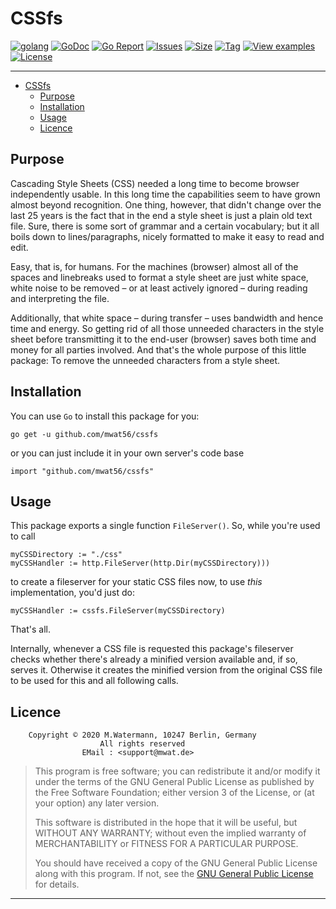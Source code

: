 # CSSfs

[![golang](https://img.shields.io/badge/Language-Go-green.svg)](https://golang.org)
[![GoDoc](https://godoc.org/github.com/mwat56/cssfs?status.svg)](https://godoc.org/github.com/mwat56/cssfs)
[![Go Report](https://goreportcard.com/badge/github.com/mwat56/cssfs)](https://goreportcard.com/report/github.com/mwat56/cssfs)
[![Issues](https://img.shields.io/github/issues/mwat56/cssfs.svg)](https://github.com/mwat56/cssfs/issues?q=is%3Aopen+is%3Aissue)
[![Size](https://img.shields.io/github/repo-size/mwat56/cssfs.svg)](https://github.com/mwat56/cssfs/)
[![Tag](https://img.shields.io/github/tag/mwat56/cssfs.svg)](https://github.com/mwat56/cssfs/tags)
[![View examples](https://img.shields.io/badge/learn%20by-examples-0077b3.svg)](https://github.com/mwat56/cssfs/blob/master/_demo/demo.go)
[![License](https://img.shields.io/github/mwat56/cssfs.svg)](https://github.com/mwat56/cssfs/blob/master/LICENSE)

----

- [CSSfs](#cssfs)
	- [Purpose](#purpose)
	- [Installation](#installation)
	- [Usage](#usage)
	- [Licence](#licence)

## Purpose

Cascading Style Sheets (CSS) needed a long time to become browser independently usable.
In this long time the capabilities seem to have grown almost beyond recognition.
One thing, however, that didn't change over the last 25 years is the fact that in the end a style sheet is just a plain old text file.
Sure, there is some sort of grammar and a certain vocabulary; but it all boils down to lines/paragraphs, nicely formatted to make it easy to read and edit.

Easy, that is, for humans.
For the machines (browser) almost all of the spaces and linebreaks used to format a style sheet are just white space, white noise to be removed – or at least actively ignored – during reading and interpreting the file.

Additionally, that white space – during transfer – uses bandwidth and hence time and energy.
So getting rid of all those unneeded characters in the style sheet before transmitting it to the end-user (browser) saves both time and money for all parties involved.
And that's the whole purpose of this little package: To remove the unneeded characters from a style sheet.

## Installation

You can use `Go` to install this package for you:

	go get -u github.com/mwat56/cssfs

or you can just include it in your own server's code base

	import "github.com/mwat56/cssfs"

## Usage

This package exports a single function `FileServer()`.
So, while you're used to call

	myCSSDirectory := "./css"
	myCSSHandler := http.FileServer(http.Dir(myCSSDirectory)))

to create a fileserver for your static CSS files now, to use _this_ implementation, you'd just do:

	myCSSHandler := cssfs.FileServer(myCSSDirectory)

That's all.

Internally, whenever a CSS file is requested this package's fileserver checks whether there's already a minified version available and, if so, serves it.
Otherwise it creates the minified version from the original CSS file to be used for this and all following calls.

## Licence

        Copyright © 2020 M.Watermann, 10247 Berlin, Germany
                        All rights reserved
                    EMail : <support@mwat.de>

> This program is free software; you can redistribute it and/or modify it under the terms of the GNU General Public License as published by the Free Software Foundation; either version 3 of the License, or (at your option) any later version.
>
> This software is distributed in the hope that it will be useful, but WITHOUT ANY WARRANTY; without even the implied warranty of MERCHANTABILITY or FITNESS FOR A PARTICULAR PURPOSE.
>
> You should have received a copy of the GNU General Public License along with this program. If not, see the [GNU General Public License](http://www.gnu.org/licenses/gpl.html) for details.

----
